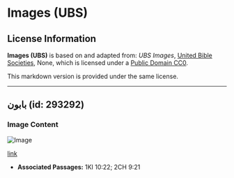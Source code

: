 # Images (UBS)

## License Information

**Images (UBS)** is based on and adapted from: _UBS Images_, [United Bible Societies](https://unitedbiblesocieties.org/), None, which is licensed under a [Public Domain CC0](https://creativecommons.org/public-domain/cc0/).

This markdown version is provided under the same license.



--------------------------------

## بابون (id: 293292)

### Image Content

![Image](https://cdn.aquifer.bible/aquifer-content/resources/Media/WEB-0048_baboon.jpg)

[link](https://cdn.aquifer.bible/aquifer-content/resources/Media/WEB-0048_baboon.jpg)

* **Associated Passages:** 1KI 10:22; 2CH 9:21

